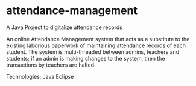 # attendance-management
A Java Project to digitalize attendance records

An online Attendance Management system that acts as a substitute to the existing laborious paperwork of maintaining attendance records of each student.
The system is multi-threaded between admins, teachers and students; if an admin is making changes to the system, then the transactions by teachers are halted.

Technologies:
Java
Eclipse
